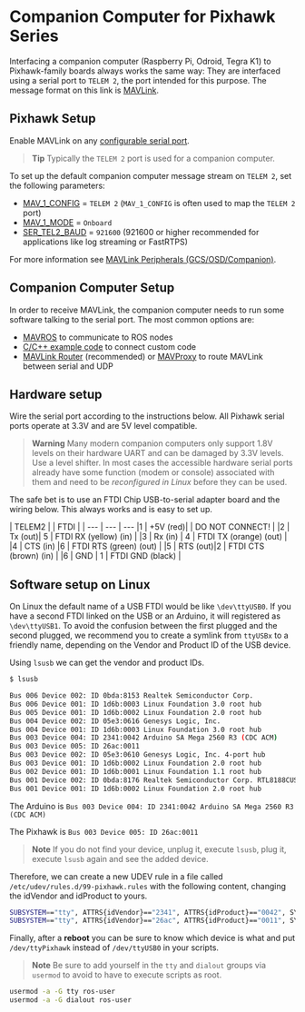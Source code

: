 # Companion Computer for Pixhawk Series

Interfacing a companion computer (Raspberry Pi, Odroid, Tegra K1) to Pixhawk-family boards always works the same way: They are interfaced using a serial port to `TELEM 2`, the port intended for this purpose. The message format on this link is [MAVLink](https://mavlink.io/en/).

## Pixhawk Setup

Enable MAVLink on any [configurable serial port](https://docs.px4.io/master/en/peripherals/serial_configuration.html).

> **Tip** Typically the `TELEM 2` port is used for a companion computer.

To set up the default companion computer message stream on `TELEM 2`, set the following parameters:
* [MAV_1_CONFIG](../advanced/parameter_reference.md#MAV_1_CONFIG) = `TELEM 2` (`MAV_1_CONFIG` is often used to map the `TELEM 2` port)
* [MAV_1_MODE](../advanced/parameter_reference.md#MAV_1_MODE) = `Onboard`
* [SER_TEL2_BAUD](../advanced/parameter_reference.md#SER_TEL2_BAUD) = `921600` (921600 or higher recommended for applications like log streaming or FastRTPS)

For more information see [MAVLink Peripherals (GCS/OSD/Companion)](https://docs.px4.io/master/en/peripherals/mavlink_peripherals.html).


## Companion Computer Setup

In order to receive MAVLink, the companion computer needs to run some software talking to the serial port. 
The most common options are:

  * [MAVROS](../ros/mavros_installation.md) to communicate to ROS nodes
  * [C/C++ example code](https://github.com/mavlink/c_uart_interface_example) to connect custom code
  * [MAVLink Router](https://github.com/intel/mavlink-router) (recommended) or [MAVProxy](https://ardupilot.org/mavproxy/) to route MAVLink between serial and UDP

## Hardware setup

Wire the serial port according to the instructions below. All Pixhawk serial ports operate at 3.3V and are 5V level compatible.

> **Warning** Many modern companion computers only support 1.8V levels on their hardware UART and can be damaged by 3.3V levels. Use a level shifter. In most cases the accessible hardware serial ports already have some function (modem or console) associated with them and need to be *reconfigured in Linux* before they can be used.

The safe bet is to use an FTDI Chip USB-to-serial adapter board and the wiring below. This always works and is easy to set up.

| TELEM2 |         | FTDI    |        |
--- | --- | ---
|1         | +5V (red)|         | DO NOT CONNECT!   |
|2         | Tx  (out)| 5       | FTDI RX (yellow) (in)   |
|3         | Rx  (in) | 4       | FTDI TX (orange) (out)  |
|4         | CTS (in) |6       | FTDI RTS (green) (out) |
|5         | RTS (out)|2       | FTDI CTS (brown) (in) |
|6         | GND     | 1       | FTDI GND (black)   |

## Software setup on Linux

On Linux the default name of a USB FTDI would be like `\dev\ttyUSB0`. If you have a second FTDI linked on the USB or an Arduino, it will registered as `\dev\ttyUSB1`. To avoid the confusion between the first plugged and the second plugged, we recommend you to create a symlink from `ttyUSBx` to a friendly name, depending on the Vendor and Product ID of the USB device. 

Using `lsusb` we can get the vendor and product IDs.

```sh
$ lsusb

Bus 006 Device 002: ID 0bda:8153 Realtek Semiconductor Corp.
Bus 006 Device 001: ID 1d6b:0003 Linux Foundation 3.0 root hub
Bus 005 Device 001: ID 1d6b:0002 Linux Foundation 2.0 root hub
Bus 004 Device 002: ID 05e3:0616 Genesys Logic, Inc.
Bus 004 Device 001: ID 1d6b:0003 Linux Foundation 3.0 root hub
Bus 003 Device 004: ID 2341:0042 Arduino SA Mega 2560 R3 (CDC ACM)
Bus 003 Device 005: ID 26ac:0011
Bus 003 Device 002: ID 05e3:0610 Genesys Logic, Inc. 4-port hub
Bus 003 Device 001: ID 1d6b:0002 Linux Foundation 2.0 root hub
Bus 002 Device 001: ID 1d6b:0001 Linux Foundation 1.1 root hub
Bus 001 Device 002: ID 0bda:8176 Realtek Semiconductor Corp. RTL8188CUS 802.11n WLAN Adapter
Bus 001 Device 001: ID 1d6b:0002 Linux Foundation 2.0 root hub
```

The Arduino is `Bus 003 Device 004: ID 2341:0042 Arduino SA Mega 2560 R3 (CDC ACM)`

The Pixhawk is `Bus 003 Device 005: ID 26ac:0011`

> **Note** If you do not find your device, unplug it, execute `lsusb`, plug it, execute `lsusb` again and see the added device.

Therefore, we can create a new UDEV rule in a file called `/etc/udev/rules.d/99-pixhawk.rules` with the following content, changing the idVendor and idProduct to yours.

```sh
SUBSYSTEM=="tty", ATTRS{idVendor}=="2341", ATTRS{idProduct}=="0042", SYMLINK+="ttyArduino"
SUBSYSTEM=="tty", ATTRS{idVendor}=="26ac", ATTRS{idProduct}=="0011", SYMLINK+="ttyPixhawk"
```

Finally, after a **reboot** you can be sure to know which device is what and put `/dev/ttyPixhawk` instead of `/dev/ttyUSB0` in your scripts.

> **Note** Be sure to add yourself in the `tty` and `dialout` groups via `usermod` to avoid to have to execute scripts as root.

```sh
usermod -a -G tty ros-user
usermod -a -G dialout ros-user
```
